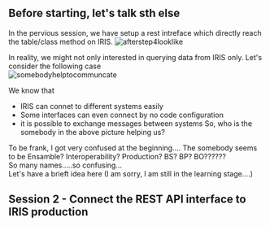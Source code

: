 ## Before starting, let's talk sth else

In the pervious session, we have setup a rest intreface which directly reach the table/class method on IRIS.
![afterstep4looklike](https://user-images.githubusercontent.com/107917928/179402368-a5ca06df-cdea-4e7e-a851-d7e8192b74c5.png)<br>

In reality, we might not only interested in querying data from IRIS only. Let's consider the following case<br>
![somebodyhelptocommuncate](https://user-images.githubusercontent.com/107917928/179439916-3808cb3f-97c5-4b68-8fea-994cbf84b9f5.png)

We know that
- IRIS can connet to different systems easily
- Some interfaces can even connect by no code configuration
- it is possible to exchange messages between systems
So, who is the somebody in the above picture helping us?

To be frank, I got very confused at the beginning.... The somebody seems to be Ensamble? Interoperability? Production? BS? BP? BO??????<br>
So many names.....so confusing...<br>
Let's have a brieft idea here (I am sorry, I am still in the learning stage....)
## Session 2 - Connect the REST API interface to IRIS production
